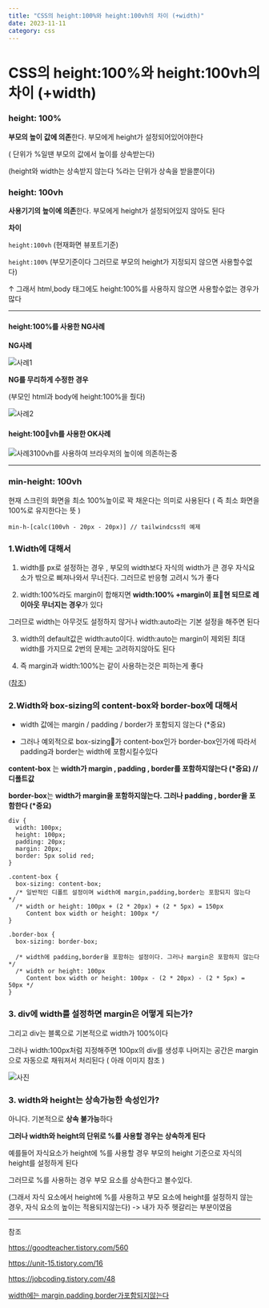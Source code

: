 ```yaml
---
title: "CSS의 height:100%와 height:100vh의 차이 (+width)"
date: 2023-11-11
category: css
---
```


# CSS의 height:100%와 height:100vh의 차이 (+width)

### height: 100%

**부모의 높이 값에 의존**한다. 부모에게 height가 설정되어있어야한다

( 단위가 %일땐 부모의 값에서 높이를 상속받는다)

(height와 width는 상속받지 않는다 %라는 단위가 상속을 받을뿐이다)

### height: 100vh

**사용기기의 높이에 의존**한다. 부모에게 height가 설정되어있지 않아도 된다

**차이**

`height:100vh` (현재화면 뷰포트기준)

`height:100%` (부모기준이다 그러므로 부모의 height가 지정되지 않으면 사용할수없다)

↑ 그래서 html,body 태그에도 height:100%를 사용하지 않으면 사용할수없는 경우가 많다

---

#### **height:100%를 사용한 NG사례**

**NG사례**

![사례1](/storage/1699711608.jpg)

**NG를 무리하게 수정한 경우**

(부모인 html과 body에 height:100%을 줬다)

![사례2](/storage/1699711642.jpg)

#### **height:100vh를 사용한 OK사례**

![사례3](/storage/1699711746.jpg)100vh를 사용하여 브라우저의 높이에 의존하는중

---

### min-height: 100vh

현재 스크린의 화면을 최소 100%높이로 꽉 채운다는 의미로 사용된다 ( 즉 최소 화면을 100%로 유지한다는 뜻 )

`min-h-[calc(100vh - 20px - 20px)] // tailwindcss의 예제`

### 1.Width에 대해서

1. width를 px로 설정하는 경우 , 부모의 width보다 자식의 width가 큰 경우 자식요소가 밖으로 삐져나와서 무너진다. 그러므로 반응형 고려시 %가 좋다

2. width:100%라도 margin이 합해지면 **width:100% +margin이 표현 되므로 레이아웃 무너지는 경우**가 있다

그러므로 width는 아무것도 설정하지 않거나 width:auto라는 기본 설정을 해주면 된다

3. width의 default값은 width:auto이다. width:auto는 margin이 제외된 최대 width를 가지므로 2번의 문제는 고려하지않아도 된다

4. 즉 margin과 width:100%는 같이 사용하는것은 피하는게 좋다

([참조](https://www.daleseo.com/css-width/))

### 2.Width와 box-sizing의 content-box와 border-box에 대해서

- width 값에는 margin / padding / border가 포함되지 않는다 (\*중요)

- 그러나 예외적으로 box-sizing가 content-box인가 border-box인가에 따라서 padding과 border는 width에 포함시킬수있다

**content-box** 는 **width가 margin , padding , border를 포함하지않는다 (\*중요) // 디폴트값**

**border-box**는 **width가 margin을 포함하지않는다. 그러나 padding , border을 포함한다 (\*중요)**

```
div {
  width: 100px;
  height: 100px;
  padding: 20px;
  margin: 20px;
  border: 5px solid red;
}

.content-box {
  box-sizing: content-box;
  /* 일반적인 디폴트 설정이며 width에 margin,padding,border는 포함되지 않는다 */
  /* width or height: 100px + (2 * 20px) + (2 * 5px) = 150px
     Content box width or height: 100px */
}

.border-box {
  box-sizing: border-box;
  
  /* width에 padding,border을 포함하는 설정이다. 그러나 margin은 포함하지 않는다 */
  /* width or height: 100px
     Content box width or height: 100px - (2 * 20px) - (2 * 5px) = 50px */
}
```

### 3. div에 width를 설정하면 margin은 어떻게 되는가?

그리고 div는 블록으로 기본적으로 width가 100%이다

그러나 width:100px처럼 지정해주면 100px의 div를 생성후 나머지는 공간은 margin으로 자동으로 채워져서 처리된다 ( 아래 이미지 참조 )

![사진](/storage/1715525457.png)

### 3. width와 height는 상속가능한 속성인가?

아니다. 기본적으로 **상속 불가능**하다

**그러나 width와 height의 단위로 %를 사용할 경우는 상속하게 된다**

예를들어 자식요소가 height에 %를 사용할 경우 부모의 height 기준으로 자식의 height를 설정하게 된다

그러므로 %를 사용하는 경우 부모 요소를 상속한다고 볼수있다.

(그래서 자식 요소에서 height에 %를 사용하고 부모 요소에 height를 설정하지 않는 경우, 자식 요소의 높이는 적용되지않는다) -> 내가 자주 헷갈리는 부분이였음

---

참조

<https://goodteacher.tistory.com/560>

<https://unit-15.tistory.com/16>

<https://jobcoding.tistory.com/48>

[width에는 margin,padding,border가포함되지않는다](https://cocoder16.tistory.com/30)
